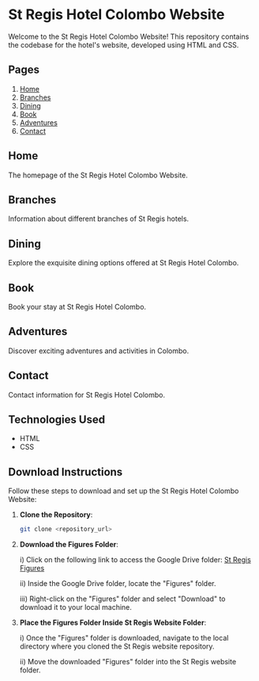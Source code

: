 # St Regis Hotel Colombo Website

Welcome to the St Regis Hotel Colombo Website! This repository contains the codebase for the hotel's website, developed using HTML and CSS.

## Pages

1. [Home](#home)
2. [Branches](#branches)
3. [Dining](#dining)
4. [Book](#book)
5. [Adventures](#adventures)
6. [Contact](#contact)

## Home

The homepage of the St Regis Hotel Colombo Website.

## Branches

Information about different branches of St Regis hotels.

## Dining

Explore the exquisite dining options offered at St Regis Hotel Colombo.

## Book

Book your stay at St Regis Hotel Colombo.

## Adventures

Discover exciting adventures and activities in Colombo.

## Contact

Contact information for St Regis Hotel Colombo.

## Technologies Used

- HTML
- CSS

## Download Instructions

Follow these steps to download and set up the St Regis Hotel Colombo Website:

1. **Clone the Repository**: 
   ```bash
   git clone <repository_url>

2. **Download the Figures Folder**:

   i) Click on the following link to access the Google Drive folder: [St Regis Figures](https://drive.google.com/drive/folders/10jYTj3EPir3tSgwf9aJHyY_W17dccc9j?usp=sharing)
   
   ii) Inside the Google Drive folder, locate the    "Figures" folder.
   
   iii) Right-click on the "Figures" folder and select "Download" to download it to your local machine.

3. **Place the Figures Folder Inside St Regis Website Folder**:

   i) Once the "Figures" folder is downloaded, navigate to the local directory where you cloned the St Regis website repository.
   
      ii) Move the downloaded "Figures" folder into the St Regis website folder.
